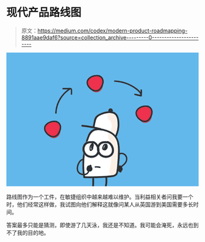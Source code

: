 # 现代产品路线图

> 原文：<https://medium.com/codex/modern-product-roadmapping-8891aae9daf6?source=collection_archive---------0----------------------->

![](img/4e697213a8404daa052a916bc5d58f26.png)

路线图作为一个工件，在敏捷组织中越来越难以维护。当利益相关者问我要一个时，他们经常这样做，我试图向他们解释这就像问某人从英国游到美国需要多长时间。

答案最多只能是猜测，即使游了几天泳，我还是不知道。我可能会淹死，永远也到不了我的目的地。